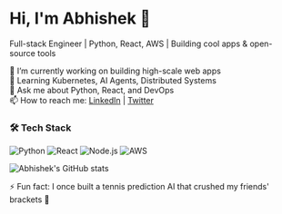 # Hi, I'm Abhishek 👋
Full-stack Engineer | Python, React, AWS | Building cool apps & open-source tools

🔭 I’m currently working on building high-scale web apps  
🌱 Learning Kubernetes, AI Agents, Distributed Systems  
💬 Ask me about Python, React, and DevOps  
📫 How to reach me: [LinkedIn](your-linkedin) | [Twitter](your-twitter)

### 🛠 Tech Stack
![Python](https://img.shields.io/badge/-Python-333333?style=flat&logo=python)
![React](https://img.shields.io/badge/-React-333333?style=flat&logo=react)
![Node.js](https://img.shields.io/badge/-Node.js-333333?style=flat&logo=node.js)
![AWS](https://img.shields.io/badge/-AWS-333333?style=flat&logo=amazon-aws)

![Abhishek's GitHub stats](https://github-readme-stats.vercel.app/api?username=your-username&show_icons=true&theme=radical)

⚡ Fun fact: I once built a tennis prediction AI that crushed my friends' brackets 🏓

